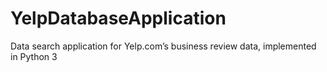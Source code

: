 # YelpDatabaseApplication
 Data search application for Yelp.com’s business review data, implemented in Python 3
